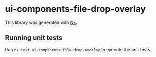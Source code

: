 # ui-components-file-drop-overlay

This library was generated with [Nx](https://nx.dev).

## Running unit tests

Run `nx test ui-components-file-drop-overlay` to execute the unit tests.
